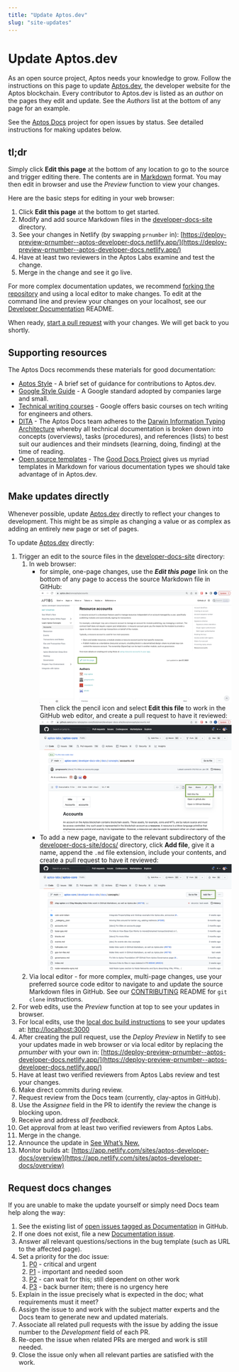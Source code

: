 ```yaml
---
title: "Update Aptos.dev"
slug: "site-updates"
---
```


# Update Aptos.dev

As an open source project, Aptos needs your knowledge to grow. Follow the instructions on this page to update [Aptos.dev](https://aptos.dev/), the developer website for the Aptos blockchain. Every contributor to Aptos.dev is listed as an *author* on the pages they edit and update. See the *Authors* list at the bottom of any page for an example.

See the [Aptos Docs](https://github.com/orgs/aptos-labs/projects/14/views/1) project for open issues by status. See detailed instructions for making updates below.

## tl;dr

Simply click **Edit this page** at the bottom of any location to go to the source and trigger editing there. The contents are in [Markdown](https://www.markdownguide.org/basic-syntax/) format. You may then edit in browser and use the *Preview* function to view your changes.

Here are the basic steps for editing in your web browser:

1. Click **Edit this page** at the bottom to get started.
2. Modify and add source Markdown files in the [developer-docs-site](https://github.com/aptos-labs/aptos-core/tree/main/developer-docs-site) directory.
3. See your changes in Netlify (by swapping `prnumber` in):
 [https://deploy-preview-prnumber--aptos-developer-docs.netlify.app/](https://deploy-preview-prnumber--aptos-developer-docs.netlify.app/)
4. Have at least two reviewers in the Aptos Labs examine and test the change.
5. Merge in the change and see it go live.

For more complex documentation updates, we recommend [forking the repository](https://github.com/aptos-labs/aptos-core/blob/main/CONTRIBUTING.md#developer-workflow) and using a local editor to make changes. To edit at the command line and preview your changes on your localhost, see our [Developer Documentation](https://github.com/aptos-labs/aptos-core/blob/main/developer-docs-site/README.md) README.

When ready, [start a pull request](https://docs.github.com/en/pull-requests/collaborating-with-pull-requests/proposing-changes-to-your-work-with-pull-requests/creating-a-pull-request) with your changes. We will get back to you shortly.


## Supporting resources

The Aptos Docs recommends these materials for good documentation:

- [Aptos Style](./aptos-style.md) - A brief set of guidance for contributions to Aptos.dev.
- [Google Style Guide](https://developers.google.com/style) - A Google standard adopted by companies large and small.
- [Technical writing courses](https://developers.google.com/tech-writing) - Google offers basic courses on tech writing for engineers and others.
- [DITA](https://en.wikipedia.org/wiki/Darwin_Information_Typing_Architecture) - The Aptos Docs team adheres to the [Darwin Information Typing Architecture](https://en.wikipedia.org/wiki/Darwin_Information_Typing_Architecture) whereby all technical documentation is broken down into concepts (overviews), tasks (procedures), and references (lists) to best suit our audiences and their mindsets (learning, doing, finding) at the time of reading.
- [Open source templates](https://gitlab.com/tgdp/templates) - The [Good Docs Project](https://thegooddocsproject.dev/) gives us myriad templates in Markdown for various documentation types we should take advantage of in Aptos.dev.

## Make updates directly

Whenever possible, update [Aptos.dev](http://Aptos.dev) directly to reflect your changes to development. This might be as simple as changing a value or as complex as adding an entirely new page or set of pages.

To update [Aptos.dev](http://Aptos.dev) directly:

1. Trigger an edit to the source files in the [developer-docs-site](https://github.com/aptos-labs/aptos-core/tree/main/developer-docs-site) directory:
    1. In web browser:
       * for simple, one-page changes, use the ***Edit this page*** link on the bottom of any page to access the source Markdown file in GitHub:
       ![v-fn-network.svg](../../static/img/docs/trigger-edits-aptosdev.png)
         Then click the pencil icon and select **Edit this file** to work in the GitHub web editor, and create a pull request to have it reviewed:
       ![v-fn-network.svg](../../static/img/docs/edit-file-in-GH.png)
       * To add a new page, navigate to the relevant subdirectory of the [developer-docs-site/docs/](https://github.com/aptos-labs/aptos-core/tree/main/developer-docs-site/docs/) directory, click **Add file**, give it a name, append the `.md` file extension, include your contents, and create a pull request to have it reviewed:
       ![v-fn-network.svg](../../static/img/docs/add-file-in-GH.png)
    2. Via local editor - for more complex, multi-page changes, use your preferred source code editor to navigate to and update the source Markdown files in GitHub. See our [CONTRIBUTING](https://github.com/aptos-labs/aptos-core/blob/main/CONTRIBUTING.md) README for `git clone` instructions.
2. For web edits, use the *Preview* function at top to see your updates in browser.
3. For local edits, use the [local doc build instructions](https://github.com/aptos-labs/aptos-core/blob/main/developer-docs-site/README.md) to see your updates at: [http://localhost:3000](http://localhost:3000)
4. After creating the pull request, use the *Deploy Preview* in Netlify to see your updates made in web browser or via local editor by replacing the *prnumber* with your own in:
[https://deploy-preview-prnumber--aptos-developer-docs.netlify.app/](https://deploy-preview-prnumber--aptos-developer-docs.netlify.app/)
5. Have at least two verified reviewers from Aptos Labs review and test your changes.
6. Make direct commits during review.
7. Request review from the Docs team (currently, clay-aptos in GitHub).
8. Use the *Assignee* field in the PR to identify the review the change is blocking upon.
9. Receive and address *all feedback*.
10. Get approval from at least two verified reviewers from Aptos Labs.
11. Merge in the change.
12. Announce the update in [See What’s New.](https://aptos.dev/whats-new-in-docs)
13. Monitor builds at: [https://app.netlify.com/sites/aptos-developer-docs/overview](https://app.netlify.com/sites/aptos-developer-docs/overview)

## Request docs changes

If you are unable to make the update yourself or simply need Docs team help along the way:

1. See the existing list of [open issues tagged as Documentation](https://github.com/aptos-labs/aptos-core/issues?q=is%3Aissue+is%3Aopen+label%3Adocumentation) in GitHub. 
2. If one does not exist, file a new [Documentation issue](https://github.com/aptos-labs/aptos-core/issues/new?assignees=clay-aptos&labels=bug%2Cdocumentation&template=documentation_bug_report.md&title=%5BDocs%5D).
3. Answer all relevant questions/sections in the bug template (such as URL to the affected page).
4. Set a priority for the doc issue:
    1. [P0](https://github.com/aptos-labs/aptos-core/issues?q=is%3Aissue+is%3Aopen+label%3Adocumentation+label%3Ap0+) - critical and urgent
    2. [P1](https://github.com/aptos-labs/aptos-core/issues?q=is%3Aissue+is%3Aopen+label%3Adocumentation+label%3Ap1+) - important and needed soon
    3. [P2](https://github.com/aptos-labs/aptos-core/issues?q=is%3Aissue+is%3Aopen+label%3Adocumentation+label%3Ap2+) - can wait for this; still dependent on other work
    4. [P3](https://github.com/aptos-labs/aptos-core/issues?q=is%3Aissue+is%3Aopen+label%3Adocumentation+label%3Ap3+) - back burner item; there is no urgency here
5. Explain in the issue precisely what is expected in the doc; what requirements must it meet?
6. Assign the issue to and work with the subject matter experts and the Docs team to generate new and updated materials.
7. Associate all related pull requests with the issue by adding the issue number to the *Development* field of each PR.
8. Re-open the issue when related PRs are merged and work is still needed.
9. Close the issue only when all relevant parties are satisfied with the work. 






